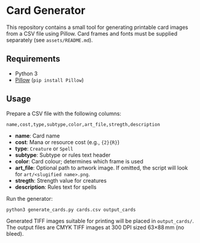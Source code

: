 # Card Generator

This repository contains a small tool for generating printable card images from
a CSV file using Pillow. Card frames and fonts must be supplied separately (see
`assets/README.md`).

## Requirements

- Python 3
- [Pillow](https://python-pillow.org/) (`pip install Pillow`)

## Usage

Prepare a CSV file with the following columns:

```
name,cost,type,subtype,color,art_file,stregth,description
```

- **name**: Card name
- **cost**: Mana or resource cost (e.g., `{2}{R}`)
- **type**: `Creature` or `Spell`
- **subtype**: Subtype or rules text header
- **color**: Card colour; determines which frame is used
- **art_file**: Optional path to artwork image. If omitted, the script will
  look for `art/<slugified name>.png`.
- **stregth**: Strength value for creatures
- **description**: Rules text for spells

Run the generator:

```
python3 generate_cards.py cards.csv output_cards
```

Generated TIFF images suitable for printing will be placed in `output_cards/`.
The output files are CMYK TIFF images at 300 DPI sized 63×88 mm (no bleed).
